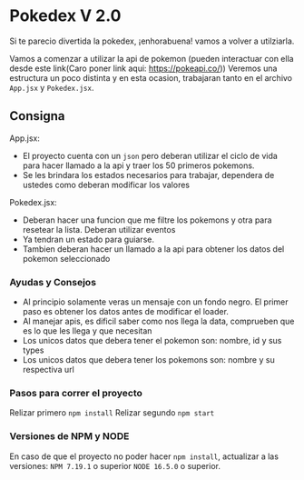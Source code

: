 # Pokedex V 2.0

Si te parecio divertida la pokedex, ¡enhorabuena! vamos a volver a utilziarla.

Vamos a comenzar a utilizar la api de pokemon (pueden interactuar con ella desde este link(Caro poner link aqui: https://pokeapi.co/))
Veremos una estructura un poco distinta y en esta ocasion, trabajaran tanto en el archivo `App.jsx` y `Pokedex.jsx`.



## Consigna
App.jsx:
- El proyecto cuenta con un `json` pero deberan utilizar el ciclo de vida para hacer llamado a la api y traer los 50 primeros pokemons.
- Se les brindara los estados necesarios para trabajar, dependera de ustedes como deberan modificar los valores

Pokedex.jsx:
- Deberan hacer una funcion que me filtre los pokemons y otra para resetear la lista. Deberan utilizar eventos
- Ya tendran un estado para guiarse.
- Tambien deberan hacer un llamado a la api para obtener los datos del pokemon seleccionado

### Ayudas y Consejos
- Al principio solamente veras un mensaje con un fondo negro. El primer paso es obtener los datos antes de modificar el loader.
- Al manejar apis, es dificil saber como nos llega la data, comprueben que es lo que les llega y que necesitan
- Los unicos datos que debera tener el pokemon son: nombre, id y sus types
- Los unicos datos que debera tener los pokemons son: nombre y su respectiva url


### Pasos para correr el proyecto

Relizar primero `npm install`
Relizar segundo `npm start`

### Versiones de NPM y NODE
En caso de que el proyecto no poder hacer `npm install`, actualizar a las versiones:
`NPM 7.19.1` o superior
`NODE 16.5.0` o superior.
